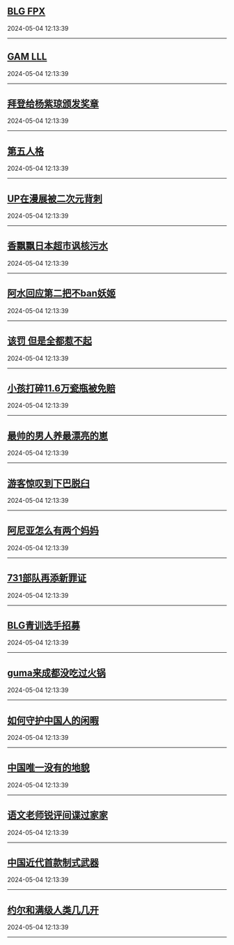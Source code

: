 ## [BLG FPX](https://search.bilibili.com/all?vt=36849326&keyword=BLG+FPX&order=click)

2024-05-04 12:13:39

---
## [GAM LLL](https://search.bilibili.com/all?vt=36849326&keyword=GAM+LLL&order=click)

2024-05-04 12:13:39

---
## [拜登给杨紫琼颁发奖章](https://search.bilibili.com/all?vt=36849326&keyword=%E6%8B%9C%E7%99%BB%E7%BB%99%E6%9D%A8%E7%B4%AB%E7%90%BC%E9%A2%81%E5%8F%91%E5%A5%96%E7%AB%A0&order=click)

2024-05-04 12:13:39

---
## [第五人格](https://search.bilibili.com/all?vt=36849326&keyword=%E7%AC%AC%E4%BA%94%E4%BA%BA%E6%A0%BC&order=click)

2024-05-04 12:13:39

---
## [UP在漫展被二次元背刺](https://search.bilibili.com/all?vt=36849326&keyword=UP%E5%9C%A8%E6%BC%AB%E5%B1%95%E8%A2%AB%E4%BA%8C%E6%AC%A1%E5%85%83%E8%83%8C%E5%88%BA&order=click)

2024-05-04 12:13:39

---
## [香飘飘日本超市讽核污水](https://search.bilibili.com/all?vt=36849326&keyword=%E9%A6%99%E9%A3%98%E9%A3%98%E6%97%A5%E6%9C%AC%E8%B6%85%E5%B8%82%E8%AE%BD%E6%A0%B8%E6%B1%A1%E6%B0%B4&order=click)

2024-05-04 12:13:39

---
## [阿水回应第二把不ban妖姬](https://search.bilibili.com/all?vt=36849326&keyword=%E9%98%BF%E6%B0%B4%E5%9B%9E%E5%BA%94%E7%AC%AC%E4%BA%8C%E6%8A%8A%E4%B8%8Dban%E5%A6%96%E5%A7%AC&order=click)

2024-05-04 12:13:39

---
## [该罚 但是全都惹不起](https://search.bilibili.com/all?vt=36849326&keyword=%E8%AF%A5%E7%BD%9A+%E4%BD%86%E6%98%AF%E5%85%A8%E9%83%BD%E6%83%B9%E4%B8%8D%E8%B5%B7&order=click)

2024-05-04 12:13:39

---
## [小孩打碎11.6万瓷瓶被免赔](https://search.bilibili.com/all?vt=36849326&keyword=%E5%B0%8F%E5%AD%A9%E6%89%93%E7%A2%8E11.6%E4%B8%87%E7%93%B7%E7%93%B6%E8%A2%AB%E5%85%8D%E8%B5%94&order=click)

2024-05-04 12:13:39

---
## [最帅的男人养最漂亮的崽](https://search.bilibili.com/all?vt=36849326&keyword=%E6%9C%80%E5%B8%85%E7%9A%84%E7%94%B7%E4%BA%BA%E5%85%BB%E6%9C%80%E6%BC%82%E4%BA%AE%E7%9A%84%E5%B4%BD&order=click)

2024-05-04 12:13:39

---
## [游客惊叹到下巴脱臼](https://search.bilibili.com/all?vt=36849326&keyword=%E6%B8%B8%E5%AE%A2%E6%83%8A%E5%8F%B9%E5%88%B0%E4%B8%8B%E5%B7%B4%E8%84%B1%E8%87%BC&order=click)

2024-05-04 12:13:39

---
## [阿尼亚怎么有两个妈妈](https://search.bilibili.com/all?vt=36849326&keyword=%E9%98%BF%E5%B0%BC%E4%BA%9A%E6%80%8E%E4%B9%88%E6%9C%89%E4%B8%A4%E4%B8%AA%E5%A6%88%E5%A6%88&order=click)

2024-05-04 12:13:39

---
## [731部队再添新罪证](https://search.bilibili.com/all?vt=36849326&keyword=731%E9%83%A8%E9%98%9F%E5%86%8D%E6%B7%BB%E6%96%B0%E7%BD%AA%E8%AF%81&order=click)

2024-05-04 12:13:39

---
## [BLG青训选手招募](https://search.bilibili.com/all?vt=36849326&keyword=BLG%E9%9D%92%E8%AE%AD%E9%80%89%E6%89%8B%E6%8B%9B%E5%8B%9F&order=click)

2024-05-04 12:13:39

---
## [guma来成都没吃过火锅](https://search.bilibili.com/all?vt=36849326&keyword=guma%E6%9D%A5%E6%88%90%E9%83%BD%E6%B2%A1%E5%90%83%E8%BF%87%E7%81%AB%E9%94%85&order=click)

2024-05-04 12:13:39

---
## [如何守护中国人的闲暇](https://search.bilibili.com/all?vt=36849326&keyword=%E5%A6%82%E4%BD%95%E5%AE%88%E6%8A%A4%E4%B8%AD%E5%9B%BD%E4%BA%BA%E7%9A%84%E9%97%B2%E6%9A%87&order=click)

2024-05-04 12:13:39

---
## [中国唯一没有的地貌](https://search.bilibili.com/all?vt=36849326&keyword=%E4%B8%AD%E5%9B%BD%E5%94%AF%E4%B8%80%E6%B2%A1%E6%9C%89%E7%9A%84%E5%9C%B0%E8%B2%8C&order=click)

2024-05-04 12:13:39

---
## [语文老师锐评间谍过家家](https://search.bilibili.com/all?vt=36849326&keyword=%E8%AF%AD%E6%96%87%E8%80%81%E5%B8%88%E9%94%90%E8%AF%84%E9%97%B4%E8%B0%8D%E8%BF%87%E5%AE%B6%E5%AE%B6&order=click)

2024-05-04 12:13:39

---
## [中国近代首款制式武器](https://search.bilibili.com/all?vt=36849326&keyword=%E4%B8%AD%E5%9B%BD%E8%BF%91%E4%BB%A3%E9%A6%96%E6%AC%BE%E5%88%B6%E5%BC%8F%E6%AD%A6%E5%99%A8&order=click)

2024-05-04 12:13:39

---
## [约尔和满级人类几几开](https://search.bilibili.com/all?vt=36849326&keyword=%E7%BA%A6%E5%B0%94%E5%92%8C%E6%BB%A1%E7%BA%A7%E4%BA%BA%E7%B1%BB%E5%87%A0%E5%87%A0%E5%BC%80&order=click)

2024-05-04 12:13:39

---
